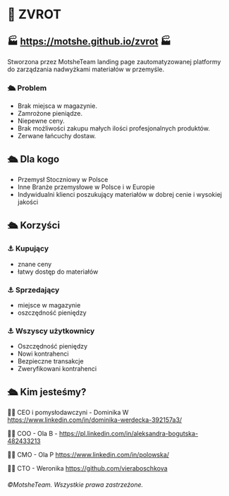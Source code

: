 # 🚢 ZVROT 
## 🏭 https://motshe.github.io/zvrot 🏭 

Stworzona przez MotsheTeam landing page zautomatyzowanej platformy do zarządzania nadwyżkami
materiałów w przemyśle.



### 🛳️ Problem
- Brak miejsca w magazynie.
- Zamrożone pieniądze.
- Niepewne ceny. 
- Brak możliwości zakupu małych ilości profesjonalnych produktów.
- Zerwane łańcuchy dostaw.


## 🛳️ Dla kogo

- Przemysł Stoczniowy w Polsce
- Inne Branże przemysłowe w Polsce i w Europie
- Indywidualni klienci poszukujący materiałów w dobrej cenie i wysokiej jakości

## 🛳️ Korzyści

### ⚓ Kupujący 

- znane ceny
- łatwy dostęp do materiałów

### ⚓ Sprzedający

- miejsce w magazynie
- oszczędność pieniędzy


### ⚓ Wszyscy użytkownicy

- Oszczędność pieniędzy
- Nowi kontrahenci
- Bezpieczne transakcje
- Zweryfikowani kontrahenci

## 🛳️ Kim jesteśmy?


:woman_technologist: CEO i pomysłodawczyni - Dominika W https://www.linkedin.com/in/dominika-werdecka-392157a3/

:woman_technologist: COO - Ola B - https://pl.linkedin.com/in/aleksandra-bogutska-482433213

:woman_technologist: CMO - Ola P https://www.linkedin.com/in/polowska/

:woman_technologist: CTO - Weronika https://github.com/vieraboschkova


###### ©️MotsheTeam. Wszystkie prawa zastrzeżone.
